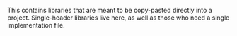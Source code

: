 This contains libraries that are meant to be copy-pasted directly into
a project.  Single-header libraries live here, as well as those who need
a single implementation file.
